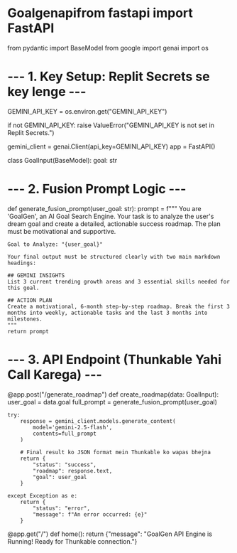 # Goalgenapifrom fastapi import FastAPI
from pydantic import BaseModel
from google import genai
import os

# --- 1. Key Setup: Replit Secrets se key lenge ---
GEMINI_API_KEY = os.environ.get("GEMINI_API_KEY")

if not GEMINI_API_KEY:
    raise ValueError("GEMINI_API_KEY is not set in Replit Secrets.")

gemini_client = genai.Client(api_key=GEMINI_API_KEY)
app = FastAPI()

class GoalInput(BaseModel):
    goal: str

# --- 2. Fusion Prompt Logic ---
def generate_fusion_prompt(user_goal: str):
    prompt = f"""
    You are 'GoalGen', an AI Goal Search Engine. Your task is to analyze the user's dream goal and create a detailed, actionable success roadmap. The plan must be motivational and supportive.

    Goal to Analyze: "{user_goal}"

    Your final output must be structured clearly with two main markdown headings:
    
    ## GEMINI INSIGHTS
    List 3 current trending growth areas and 3 essential skills needed for this goal.
    
    ## ACTION PLAN
    Create a motivational, 6-month step-by-step roadmap. Break the first 3 months into weekly, actionable tasks and the last 3 months into milestones.
    """
    return prompt

# --- 3. API Endpoint (Thunkable Yahi Call Karega) ---
@app.post("/generate_roadmap")
def create_roadmap(data: GoalInput):
    user_goal = data.goal
    full_prompt = generate_fusion_prompt(user_goal)
    
    try:
        response = gemini_client.models.generate_content(
            model='gemini-2.5-flash',
            contents=full_prompt
        )
        
        # Final result ko JSON format mein Thunkable ko wapas bhejna
        return {
            "status": "success",
            "roadmap": response.text,
            "goal": user_goal
        }
    
    except Exception as e:
        return {
            "status": "error",
            "message": f"An error occurred: {e}"
        }

@app.get("/")
def home():
    return {"message": "GoalGen API Engine is Running! Ready for Thunkable connection."}
